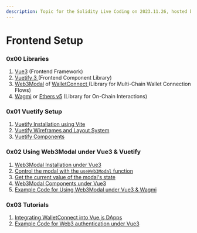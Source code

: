 ```yaml
---
description: Topic for the Solidity Live Coding on 2023.11.26, hosted by Hannes Gao
---
```


# Frontend Setup

### 0x00 Libraries

1. [Vue3](https://vuejs.org/guide/introduction.html) (Frontend Framework)
2. [Vuetify 3 ](https://vuetifyjs.com/en/getting-started/installation/)(Frontend Component Library)
3. [Web3Modal](https://docs.walletconnect.com/web3modal/about) of [WalletConnect ](https://docs.walletconnect.com/)(Library for Multi-Chain Wallet Connection Flows)
4. [Wagmi](https://wagmi.sh/) or [Ethers v5](https://docs.ethers.org/v5/getting-started/) (Library for On-Chain Interactions)

### 0x01 Vuetify Setup

1. [Vuetify Installation using Vite](https://vuetifyjs.com/en/getting-started/installation/#using-vite)
2. [Vuetify Wireframes and Layout System](https://vuetifyjs.com/en/getting-started/wireframes/#wireframes)
3. [Vuetify Components](https://vuetifyjs.com/en/components/all/#components)

### 0x02 Using Web3Modal under Vue3 & Vuetify

1. [Web3Modal Installation under Vue3](https://docs.walletconnect.com/web3modal/vue/about#installation)
2. [Control the modal with the `useWeb3Modal` function](https://docs.walletconnect.com/web3modal/vue/composables#useweb3modal)
3. [Get the current value of the modal's state](https://docs.walletconnect.com/web3modal/vue/composables#useweb3modalstate)
4. [Web3Modal Components under Vue3](https://docs.walletconnect.com/web3modal/vue/components)
5. [Example Code for Using Web3Modal under Vue3 & Wagmi](https://github.com/WalletConnect/web3modal/tree/V3/examples/vue-wagmi)

### 0x03 Tutorials

1. [Integrating WalletConnect into Vue.js DApps](https://blog.logrocket.com/integrating-walletconnect-vue-js-dapps/)
2. [Example Code for Web3 authentication under Vue3](../../dao-related/dao-governance.md)

